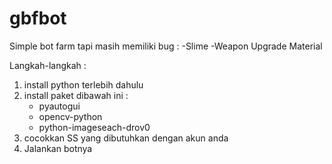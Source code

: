 # gbfbot
Simple bot farm tapi masih memiliki bug :
-Slime
-Weapon Upgrade Material

Langkah-langkah :
1. install python terlebih dahulu
2. install paket dibawah ini :
   - pyautogui
   - opencv-python
   - python-imageseach-drov0
3. cocokkan SS yang dibutuhkan dengan akun anda
4. Jalankan botnya
